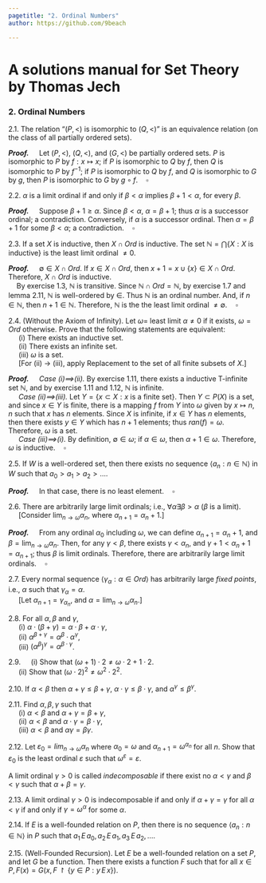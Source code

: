 ```yaml
---
pagetitle: "2. Ordinal Numbers"
author: https://github.com/9beach

---
```

# A solutions manual for Set Theory by Thomas Jech
### 2. Ordinal Numbers

2.1. The relation “$(P,<)$ is isomorphic to $(Q,<)$” is an equivalence
relation (on the class of all partially ordered sets).

**_Proof._**&nbsp;$\quad$Let $(P, <)$, $(Q, <)$, and $(G, <)$ be partially
ordered sets. $P$ is isomorphic to $P$ by $f:x \mapsto x$; if $P$ is
isomorphic to $Q$ by $f$, then $Q$ is isomorphic to $P$ by $f^{-1}$; if
$P$ is isomorphic to $Q$ by $f$, and $Q$ is isomorphic to $G$ by $g$,
then $P$ is isomorphic to $G$ by $g\circ f$.$\quad\square$

2.2. $\alpha$ is a limit ordinal if and only if $\beta <\alpha$ implies
$\beta+1<\alpha$, for every $\beta$.

**_Proof._**&nbsp;$\quad$Suppose $\beta+1\ge\alpha$. Since $\beta <\alpha$,
$\alpha = \beta + 1$; thus $\alpha$ is a successor ordinal; a contradiction.
Conversely, if $\alpha$ is a successor ordinal. Then $\alpha = \beta + 1$
for some $\beta < \alpha$; a contradiction.$\quad\square$

2.3. If a set $X$ is inductive, then $X \cap Ord$ is inductive. The set
$\mathbb{N} = \bigcap\{X : X \text{ is inductive}\}$ is the least limit
ordinal $\neq 0$.

**_Proof._**&nbsp;$\quad$$\emptyset \in X \cap Ord$. If $x\in X \cap Ord$,
then $x + 1 = x \cup \{x\} \in X \cap Ord$. Therefore, $X \cap Ord$ is
inductive.\
$\quad$By exercise 1.3, $\mathbb{N}$ is transitive. Since $\mathbb{N}
\cap Ord=\mathbb{N}$, by exercise 1.7 and lemma 2.11, $\mathbb{N}$ is
well-ordered by $\in$. Thus $\mathbb{N}$ is an ordinal number. And,
if $n \in \mathbb{N}$, then $n + 1 \in \mathbb{N}$. Therefore, $\mathbb{N}$
is the the least limit ordinal $\neq \emptyset$.$\quad\square$

2.4. (Without the Axiom of Infinity). Let $\omega =$ least limit $\alpha
\neq 0$ if it exists, $\omega = Ord$ otherwise. Prove that the following
statements are equivalent:\
&nbsp;$\quad$(i) There exists an inductive set.\
&nbsp;$\quad$(ii) There exists an infinite set.\
&nbsp;$\quad$(iii) $\omega$ is a set.\
&nbsp;$\quad$[For (ii) $\to$ (iii), apply Replacement to the set of all
finite subsets of $X$.]

**_Proof._**&nbsp;$\quad$_Case (i)$\implies$(ii)._ By exercise 1.11, there
exists a inductive T-infinite set $\mathbb{N}$, and by exercise 1.11 and
1.12, $\mathbb{N}$ is infinite.\
&nbsp;$\quad$_Case (ii)$\implies$(iii)._ Let $Y = \{x\subset X : x \text{ is a
finite set}\}$. Then $Y \subset P(X)$ is a set, and since $x \in Y$ is finite,
there is a mapping $f$ from $Y$ into $\omega$ given by $x \mapsto n$, $n$
such that $x$ has $n$ elements. Since $X$ is infinite, if $x \in Y$ has $n$ elements, then there
exists $y \in Y$ which has $n+1$ elements; thus $ran(f) = \omega$. Therefore,
$\omega$ is a set.\
&nbsp;$\quad$_Case (iii)$\implies$(i)._ By definition, $\emptyset \in \omega$;
if $\alpha\in\omega$, then $\alpha+1\in\omega$. Therefore, $\omega$ is
inductive.$\quad\square$

2.5. If $W$ is a well-ordered set, then there exists no sequence
$\langle a_n : n \in \mathbb{N}\rangle$ in $W$ such that
$a_0 >a_1 >a_2 > \ldots.$

**_Proof._**&nbsp;$\quad$In that case, there is no least element.$\quad\square$

2.6. There are arbitrarily large limit ordinals; i.e., $\forall\alpha\exists
\beta > \alpha$ ($\beta$ is a limit).\
&nbsp;$\quad$[Consider $\lim_{n\to \omega}\alpha_n$, where $\alpha_{n+1} =
\alpha_n + 1$.]

**_Proof._**&nbsp;$\quad$From any ordinal $\alpha_0$ including $\omega$,
we can define $\alpha_{n+1} = \alpha_n+1$, and $\beta=\lim_{n\to
\omega}\alpha_n$. Then, for any $\gamma < \beta$, there exists
$\gamma < \alpha_n$, and $\gamma + 1 < \alpha_n + 1 = \alpha_{n+1}$; thus
$\beta$ is limit ordinals. Therefore, there are arbitrarily large limit
ordinals.$\quad\square$

2.7. Every normal sequence $\langle\gamma_\alpha : \alpha \in Ord\rangle$ has
arbitrarily large _fixed points_, i.e., $\alpha$ such that $\gamma_\alpha =
\alpha$.\
&nbsp;$\quad$[Let $\alpha_{n+1}=\gamma_{\alpha_n}$, and $\alpha=\lim_{n\to
\omega}\alpha_n$.]

2.8. For all $\alpha, \beta$ and $\gamma$,\
&nbsp;$\quad$(i) $\alpha\cdot(\beta+\gamma)= \alpha\cdot\beta+
\alpha\cdot\gamma$,\
&nbsp;$\quad$(ii) $\alpha^{\beta+\gamma}=\alpha^{\beta}\cdot\alpha^{\gamma}$,\
&nbsp;$\quad$(iii) $(\alpha^{\beta})^{\gamma} =\alpha^{\beta\cdot\gamma}$.

2.9.&nbsp;$\quad$(i) Show that $(\omega+1)\cdot 2\neq\omega\cdot 2+1\cdot 2$.\
&nbsp;$\quad$(ii) Show that $(\omega\cdot 2)^2 \neq \omega^2\cdot 2^2$.

2.10. If $\alpha<\beta$ then $\alpha+\gamma\le\beta+\gamma$, $\alpha
\cdot\gamma\le\beta\cdot\gamma$, and $\alpha^{\gamma}\le\beta^{\gamma}$.

2.11. Find $\alpha, \beta, \gamma$ such that\
&nbsp;$\quad$(i) $\alpha <\beta$ and $\alpha +\gamma =\beta +\gamma$,\
&nbsp;$\quad$(ii) $\alpha <\beta$ and $\alpha\cdot\gamma=\beta\cdot\gamma$,\
&nbsp;$\quad$(iii) $\alpha <\beta$ and $\alpha\gamma=\beta\gamma$.

2.12. Let $\varepsilon_0 = lim_{n\to \omega}\alpha_n$ where $\alpha_0 =
\omega$ and $\alpha_{n+1} = \omega^{\alpha_n}$ for all $n$. Show that
$\varepsilon_0$ is the least ordinal $\varepsilon$ such that
$\omega^{\varepsilon}=\varepsilon$.

A limit ordinal $\gamma > 0$ is called _indecomposable_ if there exist no
$\alpha < \gamma$ and $\beta < \gamma$ such that $\alpha + \beta = \gamma$.

2.13. A limit ordinal $\gamma > 0$ is indecomposable if and only if $\alpha
+\gamma = \gamma$ for all $\alpha < \gamma$ if and only if $\gamma
=\omega^{\alpha}$ for some $\alpha$.

2.14. If $E$ is a well-founded relation on $P$, then there is no sequence
$\langle a_n : n \in \mathbb{N} \rangle$ in $P$ such that $a_1\, E\, a_0,
\,a_2\,E\,a_1,\, a_3\, E\, a_2,\, \ldots$.

2.15. (Well-Founded Recursion). Let $E$ be a well-founded relation on a set
$P$, and let $G$ be a function. Then there exists a function $F$ such that
for all $x \in P, F(x)=G(x,F\upharpoonright\{y\in P:y\,E\,x\})$.
